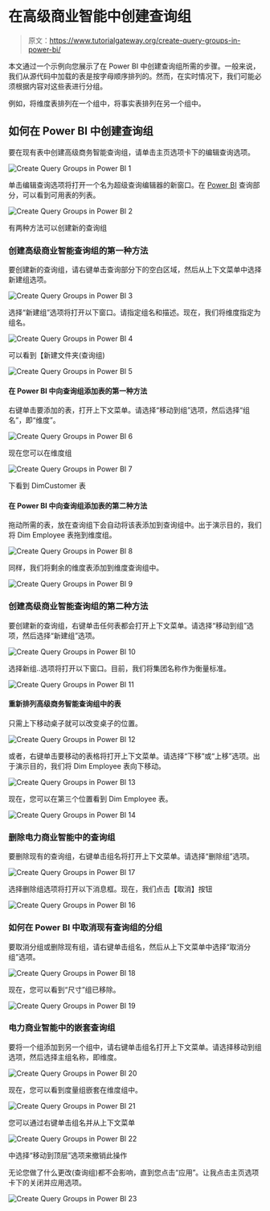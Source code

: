 # 在高级商业智能中创建查询组

> 原文：<https://www.tutorialgateway.org/create-query-groups-in-power-bi/>

本文通过一个示例向您展示了在 Power BI 中创建查询组所需的步骤。一般来说，我们从源代码中加载的表是按字母顺序排列的。然而，在实时情况下，我们可能必须根据内容对这些表进行分组。

例如，将维度表排列在一个组中，将事实表排列在另一个组中。

## 如何在 Power BI 中创建查询组

要在现有表中创建高级商务智能查询组，请单击主页选项卡下的编辑查询选项。

![Create Query Groups in Power BI 1](img/1779358901aa338aa6750b8384825e1d.png)

单击编辑查询选项将打开一个名为超级查询编辑器的新窗口。在 [Power BI](https://www.tutorialgateway.org/power-bi-tutorial/) 查询部分，可以看到可用表的列表。

![Create Query Groups in Power BI 2](img/fc8828d7b532edc597286a26eabf8e26.png)

有两种方法可以创建新的查询组

### 创建高级商业智能查询组的第一种方法

要创建新的查询组，请右键单击查询部分下的空白区域，然后从上下文菜单中选择新建组选项。

![Create Query Groups in Power BI 3](img/4fc1aba6537d3d23238b3cbf1e21f6d1.png)

选择“新建组”选项将打开以下窗口。请指定组名和描述。现在，我们将维度指定为组名。

![Create Query Groups in Power BI 4](img/721298219c91a7f914adb256bb0313ff.png)

可以看到【新建文件夹(查询组)

![Create Query Groups in Power BI 5](img/8963c1867cfb0b5f2978f456798db93e.png)

#### 在 Power BI 中向查询组添加表的第一种方法

右键单击要添加的表，打开上下文菜单。请选择“移动到组”选项，然后选择“组名”，即“维度”。

![Create Query Groups in Power BI 6](img/d4be45a89f081d19bef871a0831dc68d.png)

现在您可以在维度组

![Create Query Groups in Power BI 7](img/921589b71decb5c3bb8d5b8d611210df.png)

下看到 DimCustomer 表

#### 在 Power BI 中向查询组添加表的第二种方法

拖动所需的表，放在查询组下会自动将该表添加到查询组中。出于演示目的，我们将 Dim Employee 表拖到维度组。

![Create Query Groups in Power BI 8](img/a5db6e3204b48585dc8f592f4e3cedb4.png)

同样，我们将剩余的维度表添加到维度查询组中。

![Create Query Groups in Power BI 9](img/609eb2d066f5163cee26562a3bf87705.png)

### 创建高级商业智能查询组的第二种方法

要创建新的查询组，右键单击任何表都会打开上下文菜单。请选择“移动到组”选项，然后选择“新建组”选项。

![Create Query Groups in Power BI 10](img/6a26ef66f5990fffa81c7d7d21f68faf.png)

选择新组..选项将打开以下窗口。目前，我们将集团名称作为衡量标准。

![Create Query Groups in Power BI 11](img/8e101c1a530a93ccf958f032d5444fca.png)

#### 重新排列高级商务智能查询组中的表

只需上下移动桌子就可以改变桌子的位置。

![Create Query Groups in Power BI 12](img/2874bb3c62f4aea4072ce54e8727c061.png)

或者，右键单击要移动的表格将打开上下文菜单。请选择“下移”或“上移”选项。出于演示目的，我们将 Dim Employee 表向下移动。

![Create Query Groups in Power BI 13](img/283a0dc91c455a114ac32aa85430b3cd.png)

现在，您可以在第三个位置看到 Dim Employee 表。

![Create Query Groups in Power BI 14](img/316824b72c948fe17ac78b7687e6db9c.png)

### 删除电力商业智能中的查询组

要删除现有的查询组，右键单击组名将打开上下文菜单。请选择“删除组”选项。

![Create Query Groups in Power BI 17](img/d6b42275896ba33731d22e7a9dca2968.png)

选择删除组选项将打开以下消息框。现在，我们点击【取消】按钮

![Create Query Groups in Power BI 16](img/2096e13d6026647a5bc08a6851865c7e.png)

### 如何在 Power BI 中取消现有查询组的分组

要取消分组或删除现有组，请右键单击组名，然后从上下文菜单中选择“取消分组”选项。

![Create Query Groups in Power BI 18](img/fead68bcf07c4a1b8adcd6960dc192f8.png)

现在，您可以看到“尺寸”组已移除。

![Create Query Groups in Power BI 19](img/5fef4ab2cd38df125bd23702e3f1c8b2.png)

### 电力商业智能中的嵌套查询组

要将一个组添加到另一个组中，请右键单击组名打开上下文菜单。请选择移动到组选项，然后选择主组名称，即维度。

![Create Query Groups in Power BI 20](img/d59c8988f982e7569883f4049c968a10.png)

现在，您可以看到度量组嵌套在维度组中。

![Create Query Groups in Power BI 21](img/fbe630f581f8c485048a61d3c9f4fd78.png)

您可以通过右键单击组名并从上下文菜单

![Create Query Groups in Power BI 22](img/a4930e9b3fbb14194fb48a816e41a8ee.png)

中选择“移动到顶层”选项来撤销此操作

无论您做了什么更改(查询组)都不会影响，直到您点击“应用”。让我点击主页选项卡下的关闭并应用选项。

![Create Query Groups in Power BI 23](img/2f21d1dd648619c44ae4b0abc7fa7698.png)